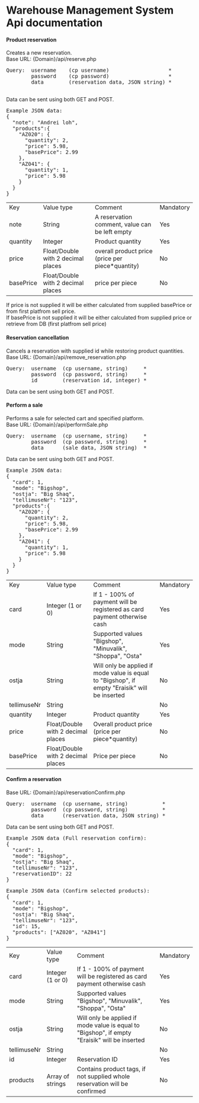# Warehouse Management System Api documentation

#### Product reservation
<p>
Creates a new reservation.<br>
Base URL: {Domain}/api/reserve.php
</p>
<pre>
Query: 	username 	(cp username)                   *
        password 	(cp password)                   *
        data		(reservation data, JSON string) *

</pre>
<p>
Data can be sent using both GET and POST.
  </p>
<pre>
Example JSON data:
{
  "note": "Andrei loh",
  "products":{
    "AZ020": {
      "quantity": 2,
      "price": 5.98,
      "basePrice": 2.99
    },
    "AZ041": {
      "quantity": 1,
      "price": 5.98
    }
  }
}
</pre>
<table>
  <tr>
    <td>Key</td>
    <td>Value type</td>
    <td>Comment</td>
    <td>Mandatory</td>
  </tr>
  <tr>
    <td>note</td>
    <td>String</td>
    <td>A reservation comment, value can be left empty</td>
    <td>Yes</td>
  </tr>
  <tr>
    <td>quantity</td>
    <td>Integer</td>
    <td>Product quantity</td>
    <td>Yes</td>
  </tr>
  <tr>
    <td>price</td>
    <td>Float/Double with 2 decimal places</td>
    <td>overall product price (price per piece*quantity)</td>
    <td>No</td>
  </tr>
  <tr>
    <td>basePrice</td>
    <td>Float/Double with 2 decimal places</td>
    <td>price per piece</td>
    <td>No</td>
  </tr>
 </table>
<p>
  If price is not supplied it will be either calculated from supplied basePrice or from first platfrom sell price.<br>
  If basePrice is not supplied it will be either calculated from supplied price or retrieve from DB (first platfrom sell price)
</p>

#### Reservation cancellation
<p>
  Cancels a reservation with supplied id while restoring product quantities.<br>
  Base URL: {Domain}/api/remove_reservation.php
</p>

<pre>
Query:  username  (cp username, string)     *
        password  (cp password, string)     *
        id        (reservation id, integer) *
</pre>
Data can be sent using both GET and POST.

#### Perform a sale
<p>
Performs a sale for selected cart and specified platform.<br>
Base URL: {Domain}/api/performSale.php  
</p>
<pre>
Query:  username  (cp username, string)     *
        password  (cp password, string)     *
        data      (sale data, JSON string)  *
</pre>
<p>
  Data can be sent using both GET and POST.
</p>

<pre>
Example JSON data:
{
  "card": 1,
  "mode": "Bigshop",
  "ostja": "Big Shaq",
  "tellimuseNr": "123",
  "products":{
    "AZ020": {
      "quantity": 2,
      "price": 5.98,
      "basePrice": 2.99
    },
    "AZ041": {
      "quantity": 1,
      "price": 5.98
    }
  }
}
</pre>
<table>
  <tr>
    <td>Key</td>
    <td>Value type</td>
    <td>Comment</td>
    <td>Mandatory</td>
  </tr>
  <tr>
    <td>card</td>
    <td>Integer (1 or 0)</td>
    <td>If 1 - 100% of payment will be registered as card payment otherwise cash</td>
    <td>Yes</td>
  </tr>
  <tr>
    <td>mode</td>
    <td>String</td>
    <td>Supported values "Bigshop", "Minuvalik", "Shoppa", "Osta"</td>
    <td>Yes</td>
  </tr>
  <tr>
    <td>ostja</td>
    <td>String</td>
    <td>Will only be applied if mode value is equal to "Bigshop", if empty "Eraisik" will be inserted</td>
    <td>No</td>
  </tr>
  <tr>
    <td>tellimuseNr</td>
    <td>String</td>
    <td></td>
    <td>No</td>
  </tr>
  <tr>
    <td>quantity</td>
    <td>Integer</td>
    <td>Product quantity</td>
    <td>Yes</td>
  </tr>
  <tr>
    <td>price</td>
    <td>Float/Double with 2 decimal places</td>
    <td>Overall product price (price per piece*quantity)</td>
    <td>No</td>
  </tr>
  <tr>
    <td>basePrice</td>
    <td>Float/Double with 2 decimal places</td>
    <td>Price per piece</td>
    <td>No</td>
  </tr>
 </table>
 
 #### Confirm a reservation
<p>
Base URL: {Domain}/api/reservationConfirm.php
</p>
<pre>
Query:  username  (cp username, string)           *
        password  (cp password, string)           *
        data      (reservation data, JSON string) *
</pre>
<p>
  Data can be sent using both GET and POST.
</p>
<pre>
Example JSON data (Full reservation confirm):
{
  "card": 1,
  "mode": "Bigshop",
  "ostja": "Big Shaq",
  "tellimuseNr": "123",
  "reservationID": 22
}
</pre>
<pre>
Example JSON data (Confirm selected products):
{
  "card": 1,
  "mode": "Bigshop",
  "ostja": "Big Shaq",
  "tellimuseNr": "123",	
  "id": 15,
  "products": ["AZ020", "AZ041"]
}
</pre>

<table>
  <tr>
    <td>Key</td>
    <td>Value type</td>
    <td>Comment</td>
    <td>Mandatory</td>
  </tr>
  <tr>
    <td>card</td>
    <td>Integer (1 or 0)</td>
    <td>If 1 - 100% of payment will be registered as card payment otherwise cash</td>
    <td>Yes</td>
  </tr>
  <tr>
    <td>mode</td>
    <td>String</td>
    <td>Supported values "Bigshop", "Minuvalik", "Shoppa", "Osta"</td>
    <td>Yes</td>
  </tr>
  <tr>
    <td>ostja</td>
    <td>String</td>
    <td>Will only be applied if mode value is equal to "Bigshop", if empty "Eraisik" will be inserted</td>
    <td>No</td>
  </tr>
  <tr>
    <td>tellimuseNr</td>
    <td>String</td>
    <td></td>
    <td>No</td>
  </tr>
  <tr>
    <td>id</td>
    <td>Integer</td>
    <td>Reservation ID</td>
    <td>Yes</td>
  </tr>
  <tr>
    <td>products</td>
    <td>Array of strings</td>
    <td>Contains product tags, if not supplied whole reservation will be confirmed</td>
    <td>No</td>
  </tr>
 </table>

